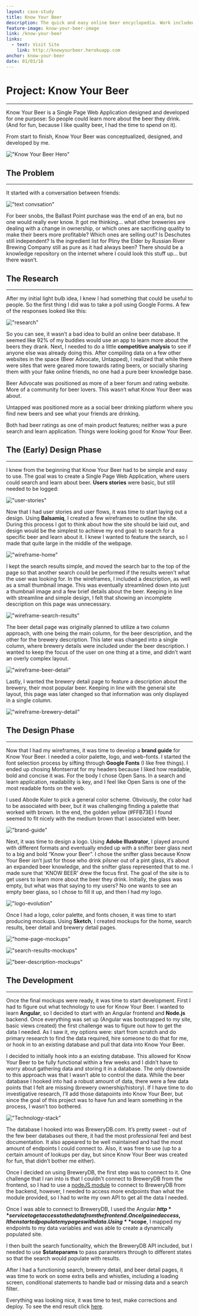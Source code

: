 ```yaml
---
layout: case-study
title: Know Your Beer
description: The quick and easy online beer encyclopedia. Work included logo creation, branding, UX/UI design, prototyping, and development. Built with the AngularJS framework.
feature-image: know-your-beer-image
link: /know-your-beer
links:
  - text: Visit Site
    link: http://knowyourbeer.herokuapp.com
anchor: know-your-beer
date: 01/03/16
---
```


# Project: Know Your Beer
---

Know Your Beer is a Single Page Web Application designed and developed for one purpose: So people could learn more about the beer they drink. (And for fun, because I like quality beer, I had the time to spend on it).

From start to finish, Know Your Beer was conceptualized, designed, and developed by me.

!["Know Your Beer Hero"](/assets/images/knowyourbeer.png)

## The Problem
---

It started with a conversation between friends:

!["text convsation"](/assets/images/conversation.png)

For beer snobs, the Ballast Point purchase was the end of an era, but no one would really ever know. It got me thinking... what other breweries are dealing with a change in ownership, or which ones are sacrificing quality to make their beers more profitable? Which ones are selling out? Is Deschutes still independent? Is the ingredient list for Pliny the Elder by Russian River Brewing Company still as pure as it had always been? There should be a knowledge repository on the internet where I could look this stuff up... but there wasn’t.

## The Research
---

After my initial light bulb idea, I knew I had something that could be useful to people. So the first thing I did was to take a poll using Google Forms. A few of the responses looked like this:

!["research"](/assets/images/research.png)

So you can see, it wasn’t a bad idea to build an online beer database. It seemed like 92% of my buddies would use an app to learn more about the beers they drank.  Next, I needed to do a little **competitive analysis** to see if anyone else was already doing this. After compiling data on a few other websites in the space (Beer Advocate, Untapped), I realized that while there were sites that were geared more towards rating beers, or socially sharing them with your fake online friends, no one had a pure beer knowledge base.

Beer Advocate was positioned as more of a beer forum and rating website. More of a community for beer lovers. This wasn’t what Know Your Beer was about.

Untapped was positioned more as a social beer drinking platform where you find new beers and see what your friends are drinking.

Both had beer ratings as one of main product features; neither was a pure search and learn application. Things were looking good for Know Your Beer.

## The (Early) Design Phase
---

I knew from the beginning that Know Your Beer had to be simple and easy to use. The goal was to create a Single Page Web Application, where users could search and learn about beer. **Users stories** were basic, but still needed to be logged:

!["user-stories"](/assets/images/user-stories.png)

Now that I had user stories and user flows, it was time to start laying out a design. Using **Balsamiq**, I created a few wireframes to outline the site. During this process I got to think about how the site should be laid out, and design would be the simplest to achieve my end goal: to search for a specific beer and learn about it. I knew I wanted to feature the search, so I made that quite large in the middle of the webpage.

!["wireframe-home"](/assets/images/kyb-home-wireframe.png)

I kept the search results simple, and moved the search bar to the top of the page so that another search could be performed if the results weren’t what the user was looking for. In the wireframes, I included a description, as well as a small thumbnail image. This was eventually streamlined down into just a thumbnail image and a few brief details about the beer. Keeping in line with streamline and simple design, I felt that showing an incomplete description on this page was unnecessary.

!["wireframe-search-results"](/assets/images/kyb-wireframe-search.png)

The beer detail page was originally planned to utilize a two column approach, with one being the main column, for the beer description, and the other for the brewery description. This later was changed into a single column, where brewery details were included under the beer description. I wanted to keep the focus of the user on one thing at a time, and didn’t want an overly complex layout.

!["wireframe-beer-detail"](/assets/images/kyb-wireframe-beerdetail.png)

Lastly, I wanted the brewery detail page to feature a description about the brewery, their most popular beer. Keeping in line with the general site layout, this page was later changed so that information was only displayed in a single column.

!["wireframe-brewery-detail"](/assets/images/kyb-wireframe-brewerydetail.png)

## The Design Phase
---

Now that I had my wireframes, it was time to develop a **brand guide** for Know Your Beer. I needed a color palette, logo, and web-fonts. I started the font selection process by sifting through **Google Fonts** (I like free things). I ended up chosing Montserrat for my headers because I liked how readable, bold and concise it was. For the body I chose Open Sans. In a search and learn application, readability is key, and I feel like Open Sans is one of the most readable fonts on the web. 

I used Abode Kuler to pick a general color scheme. Obviously, the color had to be associated with beer, but it was challenging finding a palette that worked with brown. In the end, the golden yellow <span class="yellow">(#FFB73E)</span> I found seemed to fit nicely with the medium brown that I associated with beer.

!["brand-guide"](/assets/images/knowyourbeer-01.png)

Next, it was time to design a logo. Using **Adobe Illustrator**, I played around with different formats and eventually ended up with a snifter beer glass next to a big and bold “Know your Beer”. I chose the snifter glass because Know Your Beer isn’t just for those who drink pilsner out of a pint glass, it’s about an expanded beer knowledge, and the snifter glass represented that to me. I made sure that 'KNOW BEER' drew the focus first. The goal of the site is to get users to learn more about the beer they drink. Initially, the glass was empty, but what was that saying to my users? No one wants to see an empty beer glass, so I chose to fill it up, and then I had my logo.

!["logo-evolution"](/assets/images/knowyourbeer-02.png)

Once I had a logo, color palette, and fonts chosen, it was time to start producing mockups. Using **Sketch**, I created mockups for the home, search results, beer detail and brewery detail pages.

!["home-page-mockups"](/assets/images/kyb-mockup-home-collage.png)

!["search-results-mockups"](/assets/images/kyb-mockup-results-collage.png)

!["beer-description-mockups"](/assets/images/kyb-mockups-beerdetails.png)

## The Development
---

Once the final mockups were ready, it was time to start development. First I had to figure out what technology to use for Know Your Beer. I wanted to learn **Angular**, so I decided to start with an Angular frontend and **Node.js** backend. Once everything was set up (Angular was bootsrapped to my site, basic views created) the first challenge was to figure out how to get the data I needed. As I saw it, my options were: start from scratch and do primary research to find the data required, hire someone to do that for me, or hook in to an existing database and pull that data into Know Your Beer. 

I decided to initially hook into a an existing database. This allowed for Know Your Beer to be fully functional within a few weeks and I didn’t have to worry about gathering data and storing it in a database. The only downside to this approach was that I wasn’t able to control the data. While the beer database I hooked into had a robust amount of data, there were a few data points that I felt are missing (brewery ownership/history). If I have time to do investigative research, I’ll add those datapoints into Know Your Beer, but since the goal of this project was to have fun and learn something in the process, I wasn’t too bothered.

!["Technology-stack"](/assets/images/techstack.png)

The database I hooked into was BreweryDB.com. It’s pretty sweet - out of the few beer databases out there, it had the most professional feel and best documentation. It also appeared to be well maintained and had the most amount of endpoints I could connect to. Also, it was free to use (up to a certain amount of lookups per day, but since Know Your Beer was created for fun, that didn’t bother me either).

Once I decided on using BreweryDB, the first step was to connect to it. One challenge that I ran into is that I couldn't connect to BreweryDB from the frontend, so I had to use a [nodeJS module](https://www.npmjs.com/package/brewerydb-node) to connect to BreweryDB from the backend, however, I needed to access more endpoints than what the module provided, so I had to write my own API to get all the data I needed.

Once I was able to connect to BreweryDB, I used the Angular **$http** service to get access to the data from the frontend. Once I gained access, I then started populate my pages with data. Using **$scope**, I mapped my endpoints to my data variables and was able to create a dynamically populated site.

I then built the search functionality, which the BreweryDB API included, but I needed to use **$stateparams** to pass parameters through to different states so that the search would populate with results.

After I had a functioning search, brewery detail, and beer detail pages, it was time to work on some extra bells and whistles, including a loading screen, conditional statements to handle bad or missing data and a search filter.

Everything was looking nice, it was time to test, make corrections and deploy. To see the end result click <a href="http://knowyourbeer.herokuapp.com" target="_blank">here</a>.




